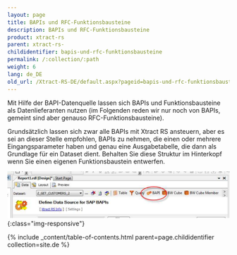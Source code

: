 ```yaml
---
layout: page
title: BAPIs und RFC-Funktionsbausteine
description: BAPIs und RFC-Funktionsbausteine
product: xtract-rs
parent: xtract-rs-
childidentifier: bapis-und-rfc-funktionsbausteine
permalink: /:collection/:path
weight: 6
lang: de_DE
old_url: /Xtract-RS-DE/default.aspx?pageid=bapis-und-rfc-funktionsbausteine
---
```


Mit Hilfe der BAPI-Datenquelle lassen sich BAPIs und Funktionsbausteine als Datenlieferanten nutzen (im Folgenden reden wir nur noch von BAPIs, gemeint sind aber genauso RFC-Funktionsbausteine).

Grundsätzlich lassen sich zwar alle BAPIs mit Xtract RS ansteuern, aber es sei an dieser Stelle empfohlen, BAPIs zu nehmen, die einen oder mehrere Eingangsparameter haben und genau eine Ausgabetabelle, die dann als Grundlage für ein Dataset dient. Behalten Sie diese Struktur im Hinterkopf wenn Sie einen eigenen Funktionsbaustein entwerfen.

![BAPI-1](/img/content/BAPI-1.png){:class="img-responsive"}

{% include _content/table-of-contents.html parent=page.childidentifier collection=site.de %}